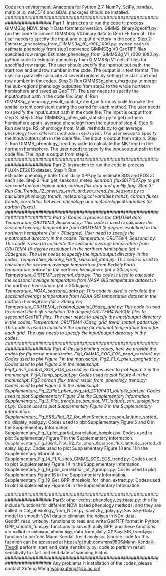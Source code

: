 Code run environment: Anaconda for Python 2.7. NumPy, SciPy, pandas, matplotlib, netCDF4 and GDAL packages should be installed.
#########################################################################
Part 1: Instruction to run the code to process GIMMS3g NDVI.
Step 1: Data format conversion. GIMMS_binary2geotiff.py: run this code to convert GIMMS3g V0 binary data to GeoTIFF format. The user needs to specify the input and output directory in the code.
Step 2: Estimate_phenology_from_GIMMS3g_V0_r000_1080.py: python code to estimate phenology from step1 converted GIMMS3g V0 GeoTIFF files specified row range. Estimate_phenology_from_GIMMS3g_V1_r000_1080.py: python code to estimate phenology from GIMMS3g V1 netcdf files for specified row range.
The user should specify the input/output path, the start row and end row number in the code. The output is in text format. The user can parallelly calculate at several regions by setting the start and end row number in the codes.
Step 3: Run GIMMS3g_phen_merge.py to merge the sub-regions phenology outputted from step2 to the whole northern hemisphere and saved as GeoTIFF. The user needs to specify the input/output path in the code file.
Step 4: Run GIMMS3g_phenology_result_spatial_extent_uniform.py code to make the spatial extent consistent during the period for each method. The user needs to specify the input/output path in the code file. The input is output from step 3.
Step 5: Run GIMMS3g_phen_sub_statistic.py to get northern hemisphere spatial average phenology from the output of step 4.
Step 6: Run average_RS_phenology_from_Multi_methods.py to get average phenology from different methods in each year. The user needs to specify the input/output path in the code file. The input is output from step 4.
Step 7: Run GIMMS_phenology_trend.py code to calculate the MK trend in the northern hemisphere. The user needs to specify the input/output path in the code file. The input is output from step 6.
#########################################################################
Part 2: Instruction to run the code to process FLUXNET2015 dataset.
Step 1: Run estimate_phenology_date_from_daily_GPP.py to estimate SOS and EOS at each site.
Step 2: Run get_seasonal_meteo_&_carbon_flux20171027.py to get seasonal meteorological data, carbon flux data and quality flag.
Step 3: Run Cal_Trends_R2_phen_vs_envir_and_var_trend_for_seasons.py to calculate phenology trends, meteorological variables trends, carbon fluxes trends, correlation between phenology and meteorological variables (or carbon fluxes).
#########################################################################
Part 3: Codes to process the CRUTEM data Temperature_CRUTEM3_Seasonal.py: This code is used to calculate the seasonal average temperature from CRUTEM3 (5 degree resolution) in the northern hemisphere (lat > 30degree). User need to specify the input/output directory in the codes.
Temperature_CRUTEM4_Seasonal.py: This code is used to calculate the seasonal average temperature from CRUTEM4 (5-degree resolution) in the northern hemisphere (lat > 30degree). The user needs to specify the input/output directory in the codes.
Temperature_Berkely_Earth_seasonal_data.py: This code is used to calculate the seasonal average temperature from Berkely Earth temperature dataset in the northern hemisphere (lat > 30degree).
Temperature_GISTEMP_seasonal_data.py: This code is used to calculate the seasonal average temperature from NASA GIS temperature dataset in the northern hemisphere (lat > 30degree).
Temperature_NOAA_seasonal_data.py: This code is used to calculate the seasonal average temperature from NOAA GIS temperature dataset in the northern hemisphere (lat > 30degree).
Temperature_CRUTEM4_seasonal_spatial_05deg_grid.py: This code is used to convert the high resolution (0.5 degree) CRUTEM4 NetCDF files to seasonal GeoTIFF files. The user needs to specify the input/output directory in the codes.
Temperature_CRUTEM4_05deg_grid_trend_spatial_pattern.py: This code is used to calculate the spring (or autumn) temperature trend for each grid. The user needs to specify the input/output directory in the codes.
#########################################################################
Part 4: Results plotting codes, here we provide the codes for figures in maunuscript.
Fig1_GIMMS_SOS_EOS_trend_version2.py: Codes used to plot Figure 1 in the manuscript.
Fig2_FLX_phen_spaghetti.py: Codes used to plot Figure 2 in the manuscript.
Fig3_envir_control_SOS_EOS_boxplot.py: Codes used to plot Figure 3 in the manuscript.
Fig4_Temp_spr_aut.py: Codes used to plot Figure 4 in the manuscript.
Fig5_carbon_flux_trend_result_from_phenology_trend.py: Codes used to plot Figure 5 in the manuscript.
Supplementary_Fig_2_Plot_phen_avg_std_20190401_latitude_sort.py: Codes used to plot Supplementary Figure 2 in the Supplementary Information.
Supplementary_Fig_3_Plot_trends_as_bar_plot_NT_latitude_sort_unsignificant.py: Codes used to plot Supplementary Figure 3 in the Supplementary Information.
Supplementary_Fig_5&6_Plot_R2_for_phen_&meteo_season_latitude_sorted_no_display_nosig.py: Codes used to plot Supplementary Figure 5 and 6 in the Supplementary Information.
Supplementary_Fig_7_plot_partial_correlation_boxplot.py: Codes used to plot Supplementary Figure 7 in the Supplementary Information.
Supplementary_Fig_10&11_Plot_R2_for_phen_&carbon_flux_latitude_sorted_display_sig.py: Codes used to plot Supplementary Figure 10 and 11in the Supplementary Information.
Supplementary_Fig_14_FLX_sites_GIMMS_SOS_EOS_trend.py: Codes used to plot Supplementary Figure 14 in the Supplementary Information.
Supplementary_Fig_16_plot_correlation_of_2groups.py: Codes used to plot Supplementary Figure 16 in the Supplementary Information.
Supplementary_Fig_19_Get_GPP_threshold_for_phen_extract.py: Codes used to plot Supplementary Figure 19 in the Supplementary Information.

#########################################################################
Part5: other codes: phenology_estimate.py: this file include functions for different NDVI based phenology methods, and they are called in Cal_phenology_from_NDVI.py;
savitzky_golay.py: Savitsky-Golay model to smooth NDVI data to eliminate the noises in NDVI data.
Geotiff_read_write.py: functions to read and write GeoTIFF format in Python.
GPP_smooth_func.py: functions to smooth daily GPP, and these functions are called in estimate_phenology_date_from_daily_GPP.py.
MK_trend.pyc: function to perform Mann-Kendall trend analysis. (source code for this fucntion can be accessed at https://github.com/mps9506/Mann-Kendall-Trend)
perform_start_end_date_sensitivity.py: code to perform result sensitivity to start and end date of warming hiatus.
#########################################################################
Any problems in installation of the codes, please contact Xufeng Wang(wangxufeng@lzb.ac.cn).

